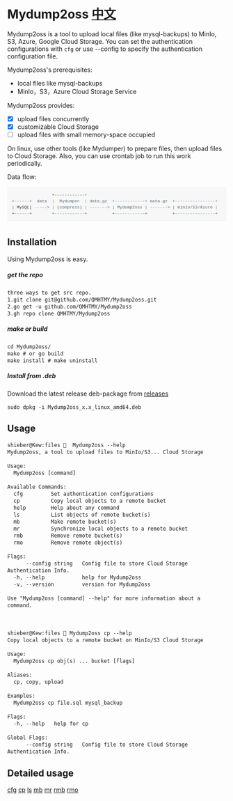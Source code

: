 ﻿# Mydump2oss [中文](README4github.md)

Mydump2oss is a tool to upload local files (like mysql-backups) to MinIo, S3, Azure, Google Cloud Storage. You can set the authentication configurations with `cfg` or use --config to specify the authentication configuration file.

Mydump2oss's prerequisites:

* local files like mysql-backups
* MinIo，S3，Azure Cloud Storage Service

Mydump2oss provides:

- [x] upload files concurrently
- [x] customizable Cloud Storage
- [ ] upload files with small memory-space occupied 

On linux, use other tools (like Mydumper) to prepare files, then upload files to Cloud Storage. Also, you can use crontab job to run this work periodically.

Data flow:

<!--                     +------------+                                            
     +------+  data  |  Mydumper  | data.gz  +------------+ data.gz  +----------------+   
     | MySQL| ---- -> | (compress) | ------ -> | Mydump2oss | ------ -> | minio/S3/Azure |   
     +------+        +------------+          +------------+          +----------------+
-->

![flow](README.png)

## Installation
Using Mydump2oss is easy.

##### get the repo

    three ways to get src repo.
    1.git clone git@github.com/QMHTMY/Mydump2oss.git
    2.go get -u github.com/QMHTMY/Mydump2oss
    3.gh repo clone QMHTMY/Mydump2oss

##### make or build

    cd Mydump2oss/ 
    make # or go build
    make install # make uninstall

##### Install from .deb

Download the latest release deb-package from [releases](https://github.com/QMHTMY/Mydump2oss/releases) 

    sudo dpkg -i Mydump2oss_x.x_linux_amd64.deb

## Usage
    
    shieber@Kew:files 🐁  Mydump2oss --help
    Mydump2oss, a tool to upload files to MinIo/S3... Cloud Storage

    Usage:
      Mydump2oss [command]

    Available Commands:
      cfg         Set authentication configurations
      cp          Copy local objects to a remote bucket
      help        Help about any command
      ls          List objects of remote bucket(s)
      mb          Make remote bucket(s)
      mr          Synchronize local objects to a remote bucket
      rmb         Remove remote bucket(s)
      rmo         Remove remote object(s)

    Flags:
          --config string   Config file to store Cloud Storage Authentication Info.
      -h, --help            help for Mydump2oss
      -v, --version         version for Mydump2oss

    Use "Mydump2oss [command] --help" for more information about a command.



    shieber@Kew:files 🐁 Mydump2oss cp --help
    Copy local objects to a remote bucket on MinIo/S3 Cloud Storage

    Usage:
      Mydump2oss cp obj(s) ... bucket [flags]

    Aliases:
      cp, copy, upload

    Examples:
      Mydump2oss cp file.sql mysql_backup

    Flags:
      -h, --help   help for cp

    Global Flags:
          --config string   Config file to store Cloud Storage Authentication Info.


## Detailed usage
[cfg](docs/cfg.md)
[cp](docs/cp.md)
[ls](docs/ls.md)
[mb](docs/mb.md)
[mr](docs/mr.md)
[rmb](docs/rmb.md)
[rmo](docs/rmo.md)

